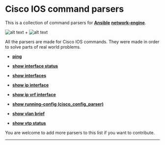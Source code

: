 # Cisco IOS command parsers

This is a collection of command parsers for [__Ansible__](https://www.ansible.com/) [__network-engine__](https://github.com/ansible-network/network-engine).

![alt text](https://www.ansible.com/hubfs/Images/logos/Logo-Red_Hat-Ansible-A-Reverse-SVG.svg "Ansible") + ![alt text](https://upload.wikimedia.org/wikipedia/commons/thumb/0/08/Cisco_logo_blue_2016.svg/110px-Cisco_logo_blue_2016.svg.png "Cisco")

All the parsers are made for Cisco IOS commands.
They were made in order to solve parts of real world problems.



* [__ping__](https://github.com/joubbi/command_parser_ping)

* [__show interface status__](https://github.com/joubbi/command_parser_show_interfaces_status)

* [__show interfaces__](https://github.com/joubbi/command_parser_show_interfaces)

* [__show ip interface__](https://github.com/joubbi/command_parser_show_ip_interface)

* [__show ip vrf interface__](https://github.com/joubbi/command_parser_show_ip_vrf_interface)

* [__show running-config (cisco_config_parser)__](https://github.com/kvernNC/cisco_config_parser)

* [__show vlan brief__](https://github.com/joubbi/command_parser_show_vlan_brief)

* [__show vtp status__](https://github.com/joubbi/command_parser_show_vtp_status)



You are welcome to add more parsers to this list if you want to contribute.

___
